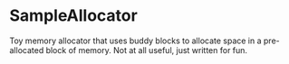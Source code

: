SampleAllocator
===============

Toy memory allocator that uses buddy blocks to allocate space in a pre-allocated block of memory. Not at all useful, just written for fun.
